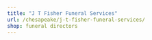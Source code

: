 ```yaml
---
title: "J T Fisher Funeral Services"
url: /chesapeake/j-t-fisher-funeral-services/
shop: funeral directors
---
```

